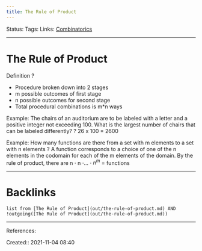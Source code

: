 ```yaml
---
title: The Rule of Product
---
```

Status: 
Tags: 
Links: [Combinatorics](out/combinatorics.md)
___
# The Rule of Product
Definition
?
- Procedure broken down into 2 stages
- m possible outcomes of first stage
- n possible outcomes for second stage
- Total procedural combinations is m*n ways

Example:
The chairs of an auditorium are to be labeled with a letter and a positive integer not exceeding 100. What is the largest number of chairs that can be labeled differently?
?
26 x 100 = 2600

Example:
How many functions are there from a set with m elements to a set with n elements
?
A function corresponds to a choice of one of the n elements in the codomain for each of the m elements of the domain. By the rule of product, there are n ⋅ n ⋅… ⋅ $n^m$ = functions

___
# Backlinks
```dataview
list from [The Rule of Product](out/the-rule-of-product.md) AND !outgoing([The Rule of Product](out/the-rule-of-product.md))
```
___
References:

Created:: 2021-11-04 08:40
